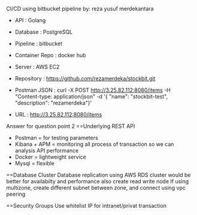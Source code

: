 
CI/CD using bitbucket pipeline
by: reza yusuf merdekantara

- API : Golang

- Database : PostgreSQL

- Pipeline : bitbucket

- Container Repo : docker hub

- Server : AWS EC2

- Repository : https://github.com/rezamerdeka/stockbit.git

- Postman JSON : curl -X POST http://3.25.82.112:8080/items -H "Content-type: application/json" -d '{ "name": "stockbit-test", "description": "rezamerdeka"}'

- URL : http://3.25.82.112:8080/items


Answer for question point 2
==Underlying REST API
- Postman =  for testing parameters
- Kibana + APM = monitoring all process of transaction so we can analysis API performance 
- Docker = lightweight service
- Mysql = flexible

==Database Cluster
Database replication using AWS RDS cluster would be better for availabilty and performance also create read write node
If using multizone, create different subnet between zone, and connect using vpc peering

==Security Groups
Use whitelist IP for intranet/privat transaction
